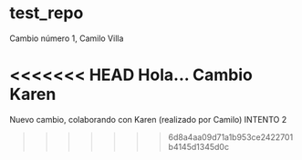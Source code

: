 # test_repo
 
 Cambio número 1, Camilo Villa

<<<<<<< HEAD
Hola... Cambio Karen
=======
Nuevo cambio, colaborando con Karen (realizado por Camilo) INTENTO 2
>>>>>>> 6d8a4aa09d71a1b953ce2422701b4145d1345d0c

